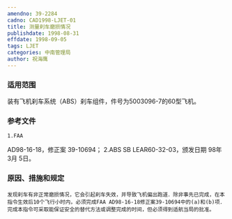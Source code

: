 ```yaml
---
amendno: 39-2284
cadno: CAD1998-LJET-01
title: 测量刹车磨损情况
publishdate: 1998-08-31
effdate: 1998-09-05
tags: LJET
categories: 中南管理局
author: 祝海鹰
---
```


### 适用范围 
装有飞机刹车系统（ABS）刹车组件，件号为5003096-7的60型飞机。

### 参考文件
    1.FAA 
AD98-16-18，修正案 39-10694；
 2.ABS 
SB LEAR60-32-03，颁发日期 98年 3月 5日。


### 原因、措施和规定 
    发现刹车有非正常磨损情况，它会引起刹车失效，并导致飞机偏出跑道．除非事先已完成，在本指令生效后10个飞行小时内，必须完成FAA AD98-16-18修正案39-10694中的(a)和(b)项． 
    完成本指令可采取能保证安全的替代方法或调整完成的时间，但必须得到适航当局的批准。
